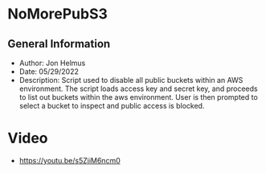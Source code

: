 # NoMorePubS3
 ## General Information
* Author: Jon Helmus
* Date: 05/29/2022
* Description: Script used to disable all public buckets within an AWS environment. The script loads access key and secret key, and proceeds to list out buckets within the aws environment. User is then prompted to select a bucket to inspect and public access is blocked. 
# Video
* https://youtu.be/s5ZjiM6ncm0
